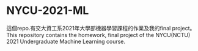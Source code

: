 # NYCU-2021-ML
這個repo.有交大資工系2021年大學部機器學習課程的作業及我的final project。
This repository contains the homework, final project of the NYCU(NCTU) 2021 Undergraduate Machine Learning course.
